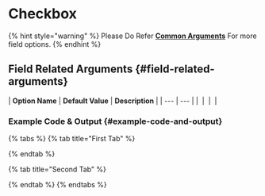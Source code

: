 # Checkbox

{% hint style="warning" %}
Please Do Refer [**Common Arguments**](https://wponion.gitbook.io/docs/fields) For more field options.
{% endhint %}

## Field Related Arguments {#field-related-arguments}

| **Option Name** | **Default Value** | **Description** |
| --- | --- |
| ​ | ​ | ​ |

### Example Code & Output {#example-code-and-output}

{% tabs %}
{% tab title="First Tab" %}

{% endtab %}

{% tab title="Second Tab" %}

{% endtab %}
{% endtabs %}

